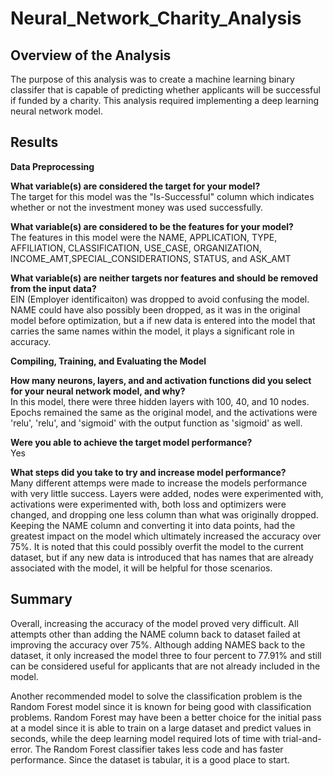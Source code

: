 # Neural_Network_Charity_Analysis

## Overview of the Analysis
The purpose of this analysis was to create a machine learning binary classifer that is capable of predicting whether applicants will be successful if funded by a charity. This analysis required implementing a deep learning neural network model.

## Results

<b>Data Preprocessing</b>

<b>What variable(s) are considered the target for your model?</b></br>
The target for this model was the "Is-Successful" column which indicates whether or not the investment money was used successfully.

<b>What variable(s) are considered to be the features for your model?</b></br>
The features in this model were the NAME, APPLICATION, TYPE, AFFILIATION, CLASSIFICATION, USE_CASE, ORGANIZATION, INCOME_AMT,SPECIAL_CONSIDERATIONS, STATUS, and ASK_AMT

<b>What variable(s) are neither targets nor features and should be removed from the input data?</b></br>
EIN (Employer identificaiton) was dropped to avoid confusing the model. NAME could have also possibly been dropped, as it was in the original model before optimization, but a if new data is entered into the model that carries the same names within the model, it plays a significant role in accuracy.

<b>Compiling, Training, and Evaluating the Model</b>
  
<b>How many neurons, layers, and and activation functions did you select for your neural network model, and why?</b></br> 
In this model, there were three hidden layers with 100, 40, and 10 nodes. Epochs remained the same as the original model, and the activations were 'relu', 'relu', and 'sigmoid' with the output function as 'sigmoid' as well.

<b>Were you able to achieve the target model performance?</b></br>
Yes

<b>What steps did you take to try and increase model performance?</b></br>
Many different attemps were made to increase the models performance with very little success. Layers were added, nodes were experimented with, activations were experimented with, both loss and optimizers were changed, and dropping one less column than what was originally dropped. Keeping the NAME column  and converting it into data points, had the greatest impact on the model which ultimately increased the accuracy over 75%. It is noted that this could possibly overfit the model to the current dataset, but if any new data is introduced that has names that are already associated with the model, it will be helpful for those scenarios.

## Summary
Overall, increasing the accuracy of the model proved very difficult. All attempts other than adding the NAME column back to dataset failed at improving the accuracy over 75%. Although adding NAMES back to the dataset, it only increased the model three to four percent to 77.91% and still can be considered useful for applicants that are not already included in the model.

Another recommended model to solve the classification problem is the Random Forest model since it is known for being good with classification problems. Random Forest may have been a better choice for the initial pass at a model since it is able to train on a large dataset and predict values in seconds, while the deep learning model required lots of time with trial-and-error. The Random Forest classifier takes less code and has faster performance. Since the dataset is tabular, it is a good place to start.
